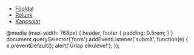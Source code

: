 <nav>
    <ul>
        <li><a href="index.html">Főoldal</a></li>
        <li><a href="about.html">Rólunk</a></li>
        <li><a href="contact.html">Kapcsolat</a></li>
    </ul>
</nav>
@media (max-width: 768px) {
    header, footer {
        padding: 0.5rem;
    }
}
document.querySelector('form').addEventListener('submit', function(e) {
    e.preventDefault();
    alert('Űrlap elküldve!');
});
<meta name="description" content="Ez a Szívtelen weboldal bemutatja a legújabb trendeket és információkat.">
<meta name="keywords" content="weboldal, szívtelen, informatika">
<meta name="author" content="Te Neved">
<script async src="https://www.googletagmanager.com/gtag/js?id=YOUR_TRACKING_ID"></script>
<script>
  window.dataLayer = window.dataLayer || [];
  function gtag(){dataLayer.push(arguments);}
  gtag('js', new Date());
  gtag('config', 'YOUR_TRACKING_ID');
</script>
